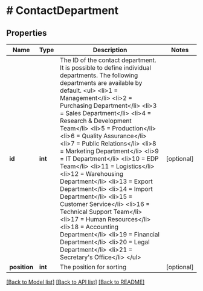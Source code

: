 # # ContactDepartment

## Properties

Name | Type | Description | Notes
------------ | ------------- | ------------- | -------------
**id** | **int** | The ID of the contact department. It is possible to define individual departments. The following departments are available by default. &lt;ul&gt; &lt;li&gt;1 &#x3D; Management&lt;/li&gt; &lt;li&gt;2 &#x3D; Purchasing Department&lt;/li&gt; &lt;li&gt;3 &#x3D; Sales Department&lt;/li&gt; &lt;li&gt;4 &#x3D; Research &amp; Development Team&lt;/li&gt; &lt;li&gt;5 &#x3D; Production&lt;/li&gt; &lt;li&gt;6 &#x3D; Quality Assurance&lt;/li&gt; &lt;li&gt;7 &#x3D; Public Relations&lt;/li&gt; &lt;li&gt;8 &#x3D; Marketing Department&lt;/li&gt; &lt;li&gt;9 &#x3D; IT Department&lt;/li&gt; &lt;li&gt;10 &#x3D; EDP Team&lt;/li&gt; &lt;li&gt;11 &#x3D; Logistics&lt;/li&gt; &lt;li&gt;12 &#x3D; Warehousing Department&lt;/li&gt; &lt;li&gt;13 &#x3D; Export Department&lt;/li&gt; &lt;li&gt;14 &#x3D; Import Department&lt;/li&gt; &lt;li&gt;15 &#x3D; Customer Service&lt;/li&gt; &lt;li&gt;16 &#x3D; Technical Support Team&lt;/li&gt; &lt;li&gt;17 &#x3D; Human Resources&lt;/li&gt; &lt;li&gt;18 &#x3D; Accounting Department&lt;/li&gt; &lt;li&gt;19 &#x3D; Financial Department&lt;/li&gt; &lt;li&gt;20 &#x3D; Legal Department&lt;/li&gt; &lt;li&gt;21 &#x3D; Secretary&#39;s Office&lt;/li&gt; &lt;/ul&gt; | [optional] 
**position** | **int** | The position for sorting | [optional] 

[[Back to Model list]](../../README.md#documentation-for-models) [[Back to API list]](../../README.md#documentation-for-api-endpoints) [[Back to README]](../../README.md)


